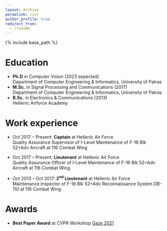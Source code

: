 ```yaml
---
layout: archive
permalink: /cv/
author_profile: true
redirect_from:
  - /resume
---
```


{% include base_path %}

Education
======
* **Ph.D** in Computer Vision (2023 expected)
<br /> Department of Computer Engineering & Informatics, University of Patras
* **M.Sc.** in Signal Processing and Communications (2017)
<br /> Department of Computer Engineering & Informatics, University of Patras
* **B.Sc.** in Electronics & Communications (2013)
<br /> Hellenic Airforce Academy


Work experience
======
* Oct 2017 – Present: **Captain** at Hellenic Air Force
<br /> Quality Assurance Supervisor of I-Level Maintenance of F-16 Blk 52+Adv Aircraft at 116 Combat Wing

* Oct 2017 – Present: **Lieutenant** at Hellenic Air Force
<br /> Quality Assurance Officer of I-Level Maintenance of F-16 Blk 52+Adv Aircraft at 116 Combat Wing

* Oct 2013 – Oct 2017: **2<sup>nd</sup> Lieutenant** at Hellenic Air Force
<br /> Maintenance Inspector of F-16 Blk 52+Adv Reconnaissance System DB-110 at 116 Combat Wing


Awards
======
* **Best Paper Award** at CVPR Workshop [Gaze 2021](https://gazeworkshop.github.io/2021/)

